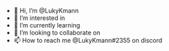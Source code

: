 - 👋 Hi, I’m @LukyKmann
- 👀 I’m interested in
- 🌱 I’m currently learning
- 💞️ I’m looking to collaborate on
- 📫 How to reach me @LukyKmann#2355 on discord

<!---
LukyKmann/LukyKmann is a ✨ special ✨ repository because its `README.md` (this file) appears on your GitHub profile.
You can click the Preview link to take a look at your changes.
--->

